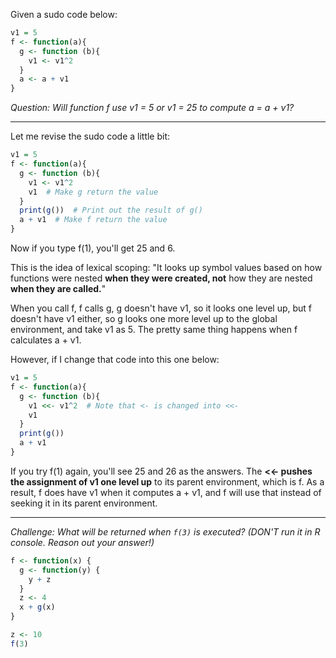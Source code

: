 Given a sudo code below:
```r
v1 = 5
f <- function(a){
  g <- function (b){
    v1 <- v1^2
  }
  a <- a + v1
}
```
_Question: Will function f use v1 = 5 or v1 = 25 to compute a = a + v1?_

----

Let me revise the sudo code a little bit:
```r
v1 = 5
f <- function(a){
  g <- function (b){
    v1 <- v1^2
    v1  # Make g return the value
  }
  print(g())  # Print out the result of g()
  a + v1  # Make f return the value
}
```
Now if you type f(1), you'll get 25 and 6.

This is the idea of lexical scoping: "It looks up symbol values based on how functions were nested __when they were created, not__ how they are nested __when they are called.__"

When you call f, f calls g, g doesn't have v1, so it looks one level up, but f doesn't have v1 either, so g looks one more level up to the global environment, and take v1 as 5. The pretty same thing happens when f calculates a + v1.

However, if I change that code into this one below:
```r
v1 = 5
f <- function(a){
  g <- function (b){
    v1 <<- v1^2  # Note that <- is changed into <<-
    v1
  }
  print(g())
  a + v1
}
```
If you try f(1) again, you'll see 25 and 26 as the answers. The __<<- pushes the assignment of v1 one level up__ to its parent environment, which is f. As a result, f does have v1 when it computes a + v1, and f will use that instead of seeking it in its parent environment.

---

_Challenge: What will be returned when `f(3)` is executed? (DON'T run it in R console. Reason out your answer!)_
```r
f <- function(x) {
  g <- function(y) {
    y + z
  }
  z <- 4
  x + g(x)
}

z <- 10
f(3)
```
